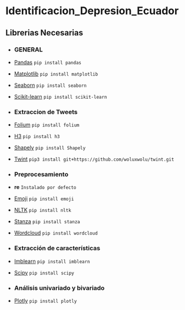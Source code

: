 # Identificacion_Depresion_Ecuador





## Librerias Necesarias

* ### GENERAL

* [Pandas](https://pypi.org/project/pandas/)
    `pip install pandas`
* [Matplotlib](https://matplotlib.org/stable/users/installing/index.html)
    `pip install matplotlib`
* [Seaborn](https://seaborn.pydata.org/installing.html)
    `pip install seaborn`
* [Scikit-learn](https://scikit-learn.org/stable/install.html)
    `pip install scikit-learn`
    

* ### Extraccion de Tweets

* [Folium](https://pypi.org/project/folium/)
    `pip install folium`
* [H3](https://h3geo.org/docs/installation/)
    `pip install h3`
* [Shapely](https://pypi.org/project/Shapely/)
    `pip install Shapely`
* [Twint](https://github.com/woluxwolu/twint.git)
    `pip3 install git+https://github.com/woluxwolu/twint.git`


* ### Preprocesamiento

* **re**
    `Instalado por defecto`
    
* [Emoji](https://pypi.org/project/emoji/)
    `pip install emoji`
* [NLTK](https://www.nltk.org/install.html)
    `pip install nltk`
* [Stanza](https://stanfordnlp.github.io/stanza/installation_usage.html)
    `pip install stanza`
* [Wordcloud](https://pypi.org/project/wordcloud/)
    `pip install wordcloud`


* ### Extracción de características

* [Imblearn](https://pypi.org/project/imblearn/)
    `pip install imblearn`
* [Scipy](https://pypi.org/project/scipy/)
    `pip install scipy`


* ### Análisis univariado y bivariado

* [Plotly](https://plotly.com/python/getting-started/)
    `pip install plotly`

